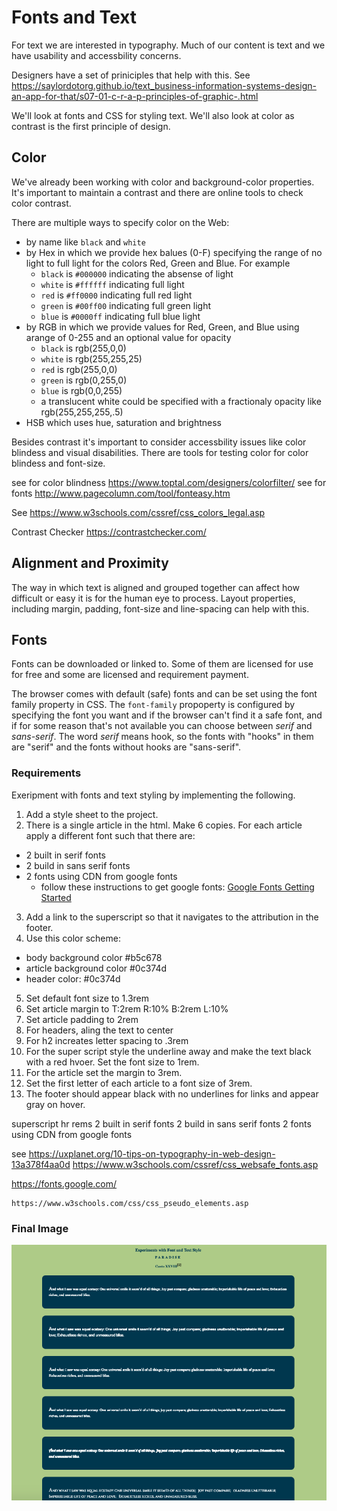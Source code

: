 # Fonts and Text

For text we are interested in typography.  Much of our content is text and we have usability and accessbility concerns.

Designers have a set of priniciples that help with this.  See
https://saylordotorg.github.io/text_business-information-systems-design-an-app-for-that/s07-01-c-r-a-p-principles-of-graphic-.html

We'll look at fonts and CSS for styling text.  We'll also look at color as contrast is the first principle of design.

## Color
We've already been working with color and background-color properties.  It's important to maintain a contrast and there are online tools to check color contrast.  

There are multiple ways to specify color on the Web:
  - by name like `black` and `white`
  - by Hex in which we provide hex balues (0-F) specifying the range of no light to full light for the colors Red, Green and Blue. For example 
    - `black` is `#000000` indicating the absense of light
    - `white` is `#ffffff` indicating full light
    - `red` is `#ff0000` indicating full red light
    - `green` is `#00ff00` indicating full green light
    - `blue` is `#0000ff` indicating full blue light
  - by RGB in which we provide values for Red, Green, and Blue using arange of 0-255 and an optional value for opacity
    - `black` is rgb(255,0,0)
    - `white` is rgb(255,255,25)
    - `red` is rgb(255,0,0) 
    - `green` is rgb(0,255,0) 
    - `blue` is  rgb(0,0,255)
    - a translucent white could be specified with a fractionaly opacity like rgb(255,255,255,.5)
  - HSB which uses hue, saturation and brightness

Besides contrast it's important to consider accessbility issues like color blindess and visual disabilities.  There are tools for testing color for color blindess and font-size.

see for color blindness https://www.toptal.com/designers/colorfilter/
see for fonts http://www.pagecolumn.com/tool/fonteasy.htm


See https://www.w3schools.com/cssref/css_colors_legal.asp 

Contrast Checker https://contrastchecker.com/

## Alignment and Proximity
The way in which text is aligned and grouped together can affect how difficult or easy it is for the human eye to process.  Layout properties, including margin, padding, font-size and line-spacing can help with this.

## Fonts
Fonts can be downloaded or linked to.  Some of them are licensed for use for free and some are licensed and requirement payment.

The browser comes with default (safe) fonts and can be set using the font family property in CSS.  The `font-family` propoperty is configured by specifying the font you want and if the browser can't find it a safe font, and if for some reason that's not available you can choose between *serif* and *sans-serif*.  The word *serif* means hook, so the fonts with "hooks" in them are "serif" and the fonts without hooks are "sans-serif".

### Requirements

Exeripment with fonts and text styling by implementing the following.

1. Add a style sheet to the project.
2. There is a single article in the html.  Make 6 copies.  For each article apply a different font such that there are:
  - 2 built in serif fonts
  - 2 build in sans serif fonts
  - 2 fonts using CDN from google fonts
    - follow these instructions to get google fonts: [Google Fonts Getting Started](https://developers.google.com/fonts/docs/getting_started)
3. Add a link to the superscript so that it navigates to the attribution in the footer.
4. Use this color scheme:
  - body background color #b5c678
  - article background color #0c374d
  - header color: #0c374d
5. Set default font size to 1.3rem
6. Set article margin to T:2rem R:10% B:2rem L:10%
7. Set article padding to 2rem
8. For headers, aling the text to center
9. For h2 increates letter spacing to .3rem
10. For the super script style the underline away and make the text black with a red hvoer. Set the font size to 1rem.
11. For the article set the margin to 3rem.
12. Set the first letter of each article to a font size of 3rem.
13.  The footer should appear black with no underlines for links and appear gray on hover.


superscript
hr
rems
2 built in serif fonts
2 build in sans serif fonts
2 fonts using CDN from google fonts




see https://uxplanet.org/10-tips-on-typography-in-web-design-13a378f4aa0d
https://www.w3schools.com/cssref/css_websafe_fonts.asp


 https://fonts.google.com/
    
    https://www.w3schools.com/css/css_pseudo_elements.asp


### Final Image

![Fonts and Text](images/fonts-and-text.png)



